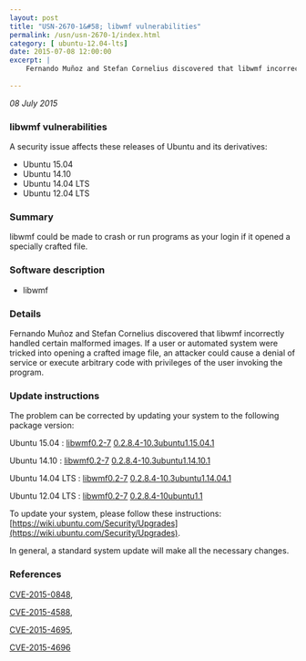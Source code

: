 ```yaml
---
layout: post
title: "USN-2670-1&#58; libwmf vulnerabilities"
permalink: /usn/usn-2670-1/index.html
category: [ ubuntu-12.04-lts]
date: 2015-07-08 12:00:00
excerpt: |
    Fernando Muñoz and Stefan Cornelius discovered that libwmf incorrectly handled certain malformed images. If a user or automated system were tricked into opening a crafted image file, an attacker could cause a denial of service or execute arbitrary code with privileges of the user invoking the program. 
    
--- 
```

 
 

*08 July 2015*

### libwmf vulnerabilities

A security issue affects these releases of Ubuntu and its derivatives:

* Ubuntu 15.04
* Ubuntu 14.10
* Ubuntu 14.04 LTS
* Ubuntu 12.04 LTS

### Summary

libwmf could be made to crash or run programs as your login if it opened a specially crafted file.

### Software description

* libwmf 

### Details

Fernando Muñoz and Stefan Cornelius discovered that libwmf incorrectly handled certain malformed images. If a user or automated system were tricked into opening a crafted image file, an attacker could cause a denial of service or execute arbitrary code with privileges of the user invoking the program. 

### Update instructions

The problem can be corrected by updating your system to the following package version:

Ubuntu 15.04
 : [libwmf0.2-7](https://launchpad.net/ubuntu/+source/libwmf) <span> [0.2.8.4-10.3ubuntu1.15.04.1](https://launchpad.net/ubuntu/+source/libwmf/0.2.8.4-10.3ubuntu1.15.04.1) </span> 

Ubuntu 14.10
 : [libwmf0.2-7](https://launchpad.net/ubuntu/+source/libwmf) <span> [0.2.8.4-10.3ubuntu1.14.10.1](https://launchpad.net/ubuntu/+source/libwmf/0.2.8.4-10.3ubuntu1.14.10.1) </span> 

Ubuntu 14.04 LTS
 : [libwmf0.2-7](https://launchpad.net/ubuntu/+source/libwmf) <span> [0.2.8.4-10.3ubuntu1.14.04.1](https://launchpad.net/ubuntu/+source/libwmf/0.2.8.4-10.3ubuntu1.14.04.1) </span> 

Ubuntu 12.04 LTS
 : [libwmf0.2-7](https://launchpad.net/ubuntu/+source/libwmf) <span> [0.2.8.4-10ubuntu1.1](https://launchpad.net/ubuntu/+source/libwmf/0.2.8.4-10ubuntu1.1) </span> 

To update your system, please follow these instructions: [https://wiki.ubuntu.com/Security/Upgrades](https://wiki.ubuntu.com/Security/Upgrades).

In general, a standard system update will make all the necessary changes. 

### References

 
 [CVE-2015-0848](http://people.ubuntu.com/~ubuntu-security/cve/CVE-2015-0848), 

 [CVE-2015-4588](http://people.ubuntu.com/~ubuntu-security/cve/CVE-2015-4588), 

 [CVE-2015-4695](http://people.ubuntu.com/~ubuntu-security/cve/CVE-2015-4695), 

 [CVE-2015-4696](http://people.ubuntu.com/~ubuntu-security/cve/CVE-2015-4696)
 

